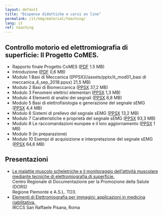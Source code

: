 ```yaml
---
layout: default
title: "Dispense didattiche e corsi on line"
permalink: /it/emg/material/teaching/
lang: it
ref: teaching
---
```


## Controllo motorio ed elettromiografia di superficie: Il Progetto CoMES.

- Rapporto finale Progetto CoMES ([PDF](/assets/pdfs/comes_rapporto_finale.pdf) 1.5 MB)
- Introduzione ([PDF](/assets/pptx/it_introduzione_al_materiale_didattico.pdf) 0,6 MB)
- Modulo 1 Basi di Meccanica ([PPSX](/assets/pptx/it_mod01_basi di meccanica_4_sep_2018.ppsx) 21,5 MB)
- Modulo 2 Basi di Biomeccanica ([PPSX](/assets/pptx/it_mod02_concetti_di_base_di_biomeccanica.ppsx) 37,2 MB)
- Modulo 3 Fenomeni elettrici elementari ([PPSX](/assets/pptx/it_mod03_fisica_dei_fenomeni_elettrici_elementari.ppsx) 1,3 MB)
- Modulo 4 Elementi di analisi dei segnali ([PPSX](/assets/pptx/it_mod04_analisi_segnali.ppsx) 8,8 MB)
- Modulo 5 Basi di elettrofisiologia e generazione del segnale sEMG ([PPSX](/assets/pptx/it_mod05_basi_di_elettrofisiologia_e_generazione_del_segnale_emg.ppsx) 4,4 MB)
- Modulo 6 Sistemi di prelievo del segnale sEMG ([PPSX](/assets/pptx/it_mod06_sEMG_detection_systems.ppsx) 13,2 MB)
- Modulo 7 Caratteristiche e proprietà del segnale sEMG ([PPSX](/assets/pptx/it_mod07_caratteristiche_proprieta_segnale.ppsx) 93,3 MB)
- Modulo 8 Le raccomandazioni europee e il loro aggiornamento ([PPSX](/assets/pptx/it_mod08_raccomandazioni_europee.ppsx) 1 MB)
- Modulo 9 (in preparazione)
- Modulo 10 Esempi di acquisizione e interpretazione del segnale sEMG ([PPSX](/assets/pptx/it_mod10_esempi_semg.ppsx) 64,6 MB)

## Presentazioni

- [Le malattie muscolo scheletriche e il monitoraggio dell’attività muscolare mediante tecniche di elettromiografia di superficie.](/it/emg/material/teaching/seminario_dors)<br />
Centro Regionale di Documentazione per la Promozione della Salute (DORS)<br />
Regione Piemonte e A.S.L. TO3.
- [Elementi di Elettromiografia per immagini: applicazioni in medicina riabilitativa.](/it/emg/material/teaching/seminario_irccs)<br />
IRCCS San Raffaele Pisana, Roma



